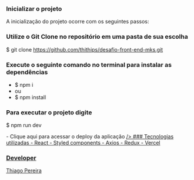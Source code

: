### Inicializar o projeto
A inicialização do projeto ocorre com os seguintes passos:

### Utilize o Git Clone no repositório em uma pasta de sua escolha
$ git clone https://github.com/thithips/desafio-front-end-mks.git

### Execute o seguinte comando no terminal para instalar as dependências
- $ npm i
- ou
- $ npm install

### Para executar o projeto digite
$ npm run dev
<div>
- Clique aqui para acessar o deploy da aplicação 
<a href="https://vercel.com/thithips/desafio-front-end-mks">
/>
### Tecnologias utilizadas
- React
- Styled components
- Axios
- Redux
- Vercel

### Developer 
Thiago Pereira  
